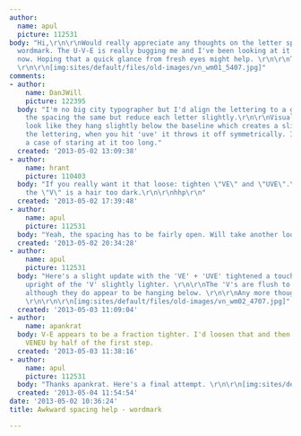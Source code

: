 ```yaml
---
author:
  name: apul
  picture: 112531
body: "Hi,\r\n\r\nWould really appreciate any thoughts on the letter spacing of this
  wordmark. The U-V-E is really bugging me and I've been looking at it for too long
  now. Hoping that a quick glance from fresh eyes might help. \r\n\r\nThanks in advance.
  \r\n\r\n[img:sites/default/files/old-images/vn_wm01_5407.jpg]"
comments:
- author:
    name: DanJWill
    picture: 122395
  body: "I'm no big city typographer but I'd align the lettering to a grid, even keeping
    the spacing the same but reduce each letter slightly.\r\n\r\nVisually, the 'V's
    look like they hang slightly below the baseline which creates a slight wave to
    the lettering, when you hit 'uve' it throws it off symmetrically. It might be
    a case of staring at it too long."
  created: '2013-05-02 13:09:38'
- author:
    name: hrant
    picture: 110403
  body: "If you really want it that loose: tighten \"VE\" and \"UVE\".\r\n\r\nBTW
    the \"V\" is a hair too dark.\r\n\r\nhhp\r\n"
  created: '2013-05-02 17:39:48'
- author:
    name: apul
    picture: 112531
  body: "Yeah, the spacing has to be fairly open. Will take another look. \r\n\r\nThanks. "
  created: '2013-05-02 20:34:28'
- author:
    name: apul
    picture: 112531
  body: "Here's a slight update with the 'VE' + 'UVE' tightened a touch and the left
    upright of the 'V' slightly lighter. \r\n\r\nThe 'V's are flush to the baseline,
    although they do appear to be hanging below. \r\n\r\nAny more thoughts appreciated.
    \r\n\r\n\r\n[img:sites/default/files/old-images/vn_wm02_4707.jpg]"
  created: '2013-05-03 11:09:04'
- author:
    name: apankrat
  body: V-E appears to be a fraction tighter. I'd loosen that and then I'd tighten
    VENEU by half of the first step.
  created: '2013-05-03 11:38:16'
- author:
    name: apul
    picture: 112531
  body: "Thanks apankrat. Here's a final attempt. \r\n\r\n[img:sites/default/files/old-images/vn_wm03_3798.jpg]"
  created: '2013-05-04 11:54:54'
date: '2013-05-02 10:36:24'
title: Awkward spacing help - wordmark

---
```

